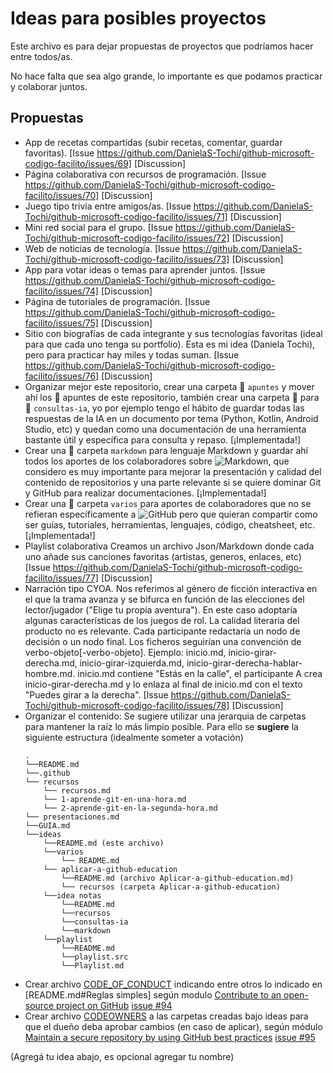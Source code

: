 # Ideas para posibles proyectos

Este archivo es para dejar propuestas de proyectos que podríamos hacer entre todos/as.

No hace falta que sea algo grande, lo importante es que podamos practicar y colaborar juntos.

## Propuestas

- App de recetas compartidas (subir recetas, comentar, guardar favoritas). [Issue https://github.com/DanielaS-Tochi/github-microsoft-codigo-facilito/issues/69] [Discussion]
- Página colaborativa con recursos de programación. [Issue https://github.com/DanielaS-Tochi/github-microsoft-codigo-facilito/issues/70] [Discussion]
- Juego tipo trivia entre amigos/as. [Issue https://github.com/DanielaS-Tochi/github-microsoft-codigo-facilito/issues/71] [Discussion]
- Mini red social para el grupo. [Issue https://github.com/DanielaS-Tochi/github-microsoft-codigo-facilito/issues/72] [Discussion]
- Web de noticias de tecnología. [Issue https://github.com/DanielaS-Tochi/github-microsoft-codigo-facilito/issues/73] [Discussion]
- App para votar ideas o temas para aprender juntos. [Issue https://github.com/DanielaS-Tochi/github-microsoft-codigo-facilito/issues/74] [Discussion]
- Página de tutoriales de programación. [Issue https://github.com/DanielaS-Tochi/github-microsoft-codigo-facilito/issues/75] [Discussion]
- Sitio con biografías de cada integrante y sus tecnologías favoritas (ideal para que cada uno tenga su portfolio). Esta es mi idea (Daniela Tochi), pero para practicar hay miles y todas suman. [Issue https://github.com/DanielaS-Tochi/github-microsoft-codigo-facilito/issues/76] [Discussion]
- Organizar mejor este repositorio, crear una carpeta 📁 ```apuntes``` y mover ahí los 📝 apuntes de este repositorio, también crear una carpeta 📁 para 🤖 ```consultas-ia```, yo por ejemplo tengo el hábito de guardar todas las respuestas de la IA en un documento por tema (Python, Kotlin, Android Studio, etc) y quedan como una documentación de una herramienta bastante útil y específica para consulta y repaso. [¡Implementada!]
- Crear una 📁 carpeta ```markdown``` para lenguaje Markdown y guardar ahí todos los aportes de los colaboradores sobre ![Markdown](https://img.shields.io/badge/markdown-%23000000.svg?style=for-the-badge&logo=markdown&logoColor=white), que considero es muy importante para mejorar la presentación y calidad del contenido de repositorios y una parte relevante si se quiere dominar Git y GitHub para realizar documentaciones. [¡Implementada!]
- Crear una 📁 carpeta ```varios``` para aportes de colaboradores que no se refieran específicamente a ![GitHub](https://img.shields.io/badge/github-%23121011.svg?style=for-the-badge&logo=github&logoColor=white) pero que quieran compartir como ser guías, tutoriales, herramientas, lenguajes, código, cheatsheet, etc. [¡Implementada!]
- Playlist colaborativa Creamos un archivo Json/Markdown donde cada uno añade sus canciones favoritas (artistas, generos, enlaces, etc) [Issue https://github.com/DanielaS-Tochi/github-microsoft-codigo-facilito/issues/77] [Discussion]
- Narración tipo CYOA. Nos referimos al género de ficción interactiva en el que la trama avanza y se bifurca en función de las elecciones del lector/jugador ("Elige tu propia aventura"). En este caso adoptaría algunas características de los juegos de rol. La calidad literaria del producto no es relevante. Cada participante redactaría un nodo de decisión o un nodo final. Los ficheros seguirían una convención de verbo-objeto[-verbo-objeto]. Ejemplo: inicio.md, inicio-girar-derecha.md, inicio-girar-izquierda.md, inicio-girar-derecha-hablar-hombre.md. inicio.md contiene "Estás en la calle", el participante A crea inicio-girar-derecha.md y lo enlaza al final de inicio.md con el texto "Puedes girar a la derecha". [Issue https://github.com/DanielaS-Tochi/github-microsoft-codigo-facilito/issues/78] [Discussion]
- Organizar el contenido: Se sugiere utilizar una jerarquia de carpetas para mantener la raíz lo más limpio posible. Para ello se **sugiere** la siguiente estructura (idealmente someter a votación)
  ```
  .
  └──README.md
  └──.github
  └── recursos 
      └── recursos.md
      └── 1-aprende-git-en-una-hora.md
      └── 2-aprende-git-en-la-segunda-hora.md
  └── presentaciones.md
  └──GUIA.md
  └──ideas
      └──README.md (este archivo)
      └──varios
          └── README.md
      └── aplicar-a-github-education
          └──README.md (archivo Aplicar-a-github-education.md)
          └── recursos (carpeta Aplicar-a-github-education)
      └──idea notas
          └──README.md
          └──recursos
          └──consultas-ia
          └──markdown
      └──playlist
          └──README.md
          └──playlist.src
          └──Playlist.md
  ```
- Crear archivo [CODE_OF_CONDUCT](https://docs.github.com/en/communities/setting-up-your-project-for-healthy-contributions/adding-a-code-of-conduct-to-your-project) indicando entre otros lo indicado en [README.md#Reglas simples] según modulo [Contribute to an open-source project on GitHub](https://learn.microsoft.com/en-us/training/modules/contribute-open-source/) [issue #94](https://github.com/DanielaS-Tochi/github-microsoft-codigo-facilito/issues/95)
- Crear archivo [CODEOWNERS](https://docs.github.com/es/repositories/managing-your-repositorys-settings-and-features/customizing-your-repository/about-code-owners#codeowners-syntax) a las carpetas creadas bajo ideas para que el dueño deba aprobar cambios (en caso de aplicar), según módulo [Maintain a secure repository by using GitHub best practices](https://learn.microsoft.com/en-us/training/modules/maintain-secure-repository-github/?source=docs&ns-enrollment-type=Collection&ns-enrollment-id=o1njfe825p602p) [issue #95](https://github.com/DanielaS-Tochi/github-microsoft-codigo-facilito/issues/95)
  

(Agregá tu idea abajo, es opcional agregar tu nombre)